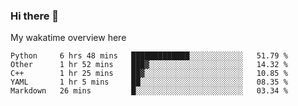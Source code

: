 ### Hi there 👋

<!--
**Jassy930/Jassy930** is a ✨ _special_ ✨ repository because its `README.md` (this file) appears on your GitHub profile.

Here are some ideas to get you started:

- 🔭 I’m currently working on ...
- 🌱 I’m currently learning ...
- 👯 I’m looking to collaborate on ...
- 🤔 I’m looking for help with ...
- 💬 Ask me about ...
- 📫 How to reach me: ...
- 😄 Pronouns: ...
- ⚡ Fun fact: ...
-->

My wakatime overview here
<!--START_SECTION:waka-->
```text
Python     6 hrs 48 mins   █████████████░░░░░░░░░░░░   51.79 % 
Other      1 hr 52 mins    ███▓░░░░░░░░░░░░░░░░░░░░░   14.32 % 
C++        1 hr 25 mins    ██▓░░░░░░░░░░░░░░░░░░░░░░   10.85 % 
YAML       1 hr 5 mins     ██░░░░░░░░░░░░░░░░░░░░░░░   08.35 % 
Markdown   26 mins         █░░░░░░░░░░░░░░░░░░░░░░░░   03.34 % 
```
<!--END_SECTION:waka-->
